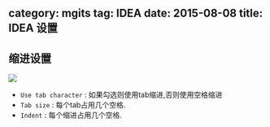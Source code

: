 category: mgits
tag: IDEA
date: 2015-08-08
title: IDEA 设置
---

## 缩进设置
![](https://raw.githubusercontent.com/ming15/blog-website/images/other/idea_indent.jpg)
* `Use tab character` : 如果勾选则使用tab缩进,否则使用空格缩进
* `Tab size` : 每个tab占用几个空格. 
* `Indent` : 每个缩进占用几个空格. 